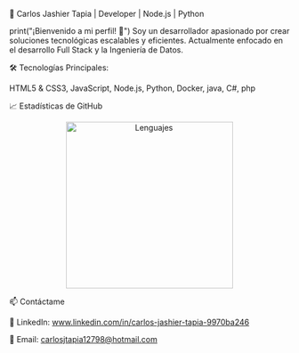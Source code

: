🚀 Carlos Jashier Tapia | Developer | Node.js | Python

print("¡Bienvenido a mi perfil! 👋")
Soy un desarrollador apasionado por crear soluciones tecnológicas escalables y eficientes. Actualmente enfocado en el desarrollo Full Stack y la Ingeniería de Datos.

🛠️ Tecnologías Principales:

HTML5 & CSS3, JavaScript, Node.js, Python, Docker, java, C#, php


📈 Estadísticas de GitHub
<p align="center"> <img src="https://github-readme-stats.vercel.app/api/top-langs/?username=CarlosTapia12798&layout=compact&theme=radical" alt="Lenguajes" width="300"/> </p>

📫 Contáctame

💼 LinkedIn: www.linkedin.com/in/carlos-jashier-tapia-9970ba246

📧 Email: carlosjtapia12798@hotmail.com
